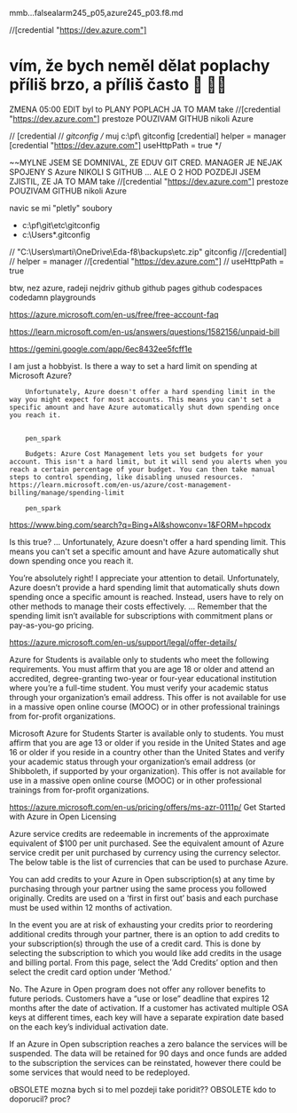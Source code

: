 
mmb...falsealarm245_p05,azure245_p03.f8.md



//[credential "https://dev.azure.com"]

# vím, že bych neměl dělat poplachy příliš brzo, a příliš často   🦉   🧙‍♂️

ZMENA 05:00
EDIT
byl to PLANY POPLACH
JA TO MAM take
//[credential "https://dev.azure.com"]
prestoze POUZIVAM GITHUB nikoli Azure

// [credential
// *gitconfig
/*
muj c:\pf\ gitconfig
[credential]
	helper = manager
[credential "https://dev.azure.com"]
	useHttpPath = true
*/

~~MYLNE JSEM SE DOMNIVAL, ZE EDUV GIT CRED. MANAGER JE NEJAK SPOJENY S Azure NIKOLI S GITHUB ...  ALE O 2 HOD POZDEJI JSEM ZJISTIL, ZE
JA TO MAM take
//[credential "https://dev.azure.com"]
prestoze POUZIVAM GITHUB nikoli Azure

navic se mi "pletly"  soubory
* c:\pf\git\etc\gitconfig
* c:\Users\*\.gitconfig


// "C:\Users\marti\OneDrive\Eda-f8\backups\etc.zip"
gitconfig
//[credential]
//	helper = manager
//[credential "https://dev.azure.com"]
//	useHttpPath = true



btw, nez azure, radeji
 nejdriv github   github pages   github codespaces
 codedamn playgrounds



https://azure.microsoft.com/en-us/free/free-account-faq

https://learn.microsoft.com/en-us/answers/questions/1582156/unpaid-bill




https://gemini.google.com/app/6ec8432ee5fcff1e

I am just a hobbyist. Is there a way to set a hard limit on spending at Microsoft Azure?

		Unfortunately, Azure doesn't offer a hard spending limit in the way you might expect for most accounts. This means you can't set a specific amount and have Azure automatically shut down spending once you reach it.


		pen_spark

		Budgets: Azure Cost Management lets you set budgets for your account. This isn't a hard limit, but it will send you alerts when you reach a certain percentage of your budget. You can then take manual steps to control spending, like disabling unused resources.  '   https://learn.microsoft.com/en-us/azure/cost-management-billing/manage/spending-limit

		pen_spark




https://www.bing.com/search?q=Bing+AI&showconv=1&FORM=hpcodx

Is this true? ...		Unfortunately, Azure doesn't offer a hard spending limit. This means you can't set a specific amount and have Azure automatically shut down spending once you reach it.


You’re absolutely right! I appreciate your attention to detail. Unfortunately, Azure doesn’t provide a hard spending limit that automatically shuts down spending once a specific amount is reached. Instead, users have to rely on other methods to manage their costs effectively.
...
Remember that the spending limit isn’t available for subscriptions with commitment plans or pay-as-you-go pricing.









https://azure.microsoft.com/en-us/support/legal/offer-details/


Azure for Students is available only to students who meet the following requirements. You must affirm that you are age 18 or older and attend an accredited, degree-granting two-year or four-year educational institution where you’re a full-time student. You must verify your academic status through your organization’s email address. This offer is not available for use in a massive open online course (MOOC) or in other professional trainings from for-profit organizations.

Microsoft Azure for Students Starter is available only to students. You must affirm that you are age 13 or older if you reside in the United States and age 16 or older if you reside in a country other than the United States and verify your academic status through your organization’s email address (or Shibboleth, if supported by your organization). This offer is not available for use in a massive open online course (MOOC) or in other professional trainings from for-profit organizations.




https://azure.microsoft.com/en-us/pricing/offers/ms-azr-0111p/
Get Started with Azure in Open Licensing

Azure service credits are redeemable in increments of the approximate equivalent of $100 per unit purchased. See the equivalent amount of Azure service credit per unit purchased by currency using the currency selector. The below table is the list of currencies that can be used to purchase Azure.

You can add credits to your Azure in Open subscription(s) at any time by purchasing through your partner using the same process you followed originally. Credits are used on a ‘first in first out’ basis and each purchase must be used within 12 months of activation.



In the event you are at risk of exhausting your credits prior to reordering additional credits through your partner, there is an option to add credits to your subscription(s) through the use of a credit card. This is done by selecting the subscription to which you would like add credits in the usage and billing portal. From this page, select the ‘Add Credits’ option and then select the credit card option under ‘Method.’



No. The Azure in Open program does not offer any rollover benefits to future periods. Customers have a “use or lose” deadline that expires 12 months after the date of activation. If a customer has activated multiple OSA keys at different times, each key will have a separate expiration date based on the each key’s individual activation date.




If an Azure in Open subscription reaches a zero balance the services will be suspended. The data will be retained for 90 days and once funds are added to the subscription the services can be reinstated, however there could be some services that would need to be redeployed.








oBSOLETE mozna bych si to mel pozdeji take poridit??
OBSOLETE kdo to doporucil? proc?
